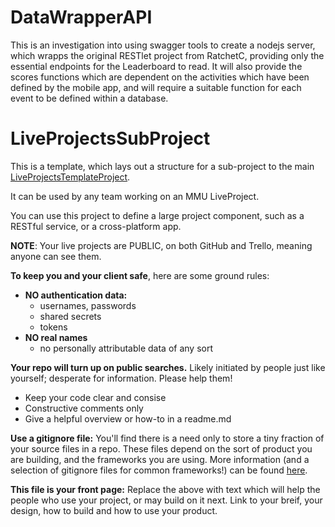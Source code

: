 # DataWrapperAPI
This is an investigation into using swagger tools to create a nodejs server, which wrapps the original RESTlet project from RatchetC, providing only the essential endpoints for the Leaderboard to read.
It will also provide the scores functions which are dependent on the activities which have been defined by the mobile app, and will require a suitable function for each event to be defined within a database.


# LiveProjectsSubProject
This is a template, which lays out a structure for a sub-project to the main [LiveProjectsTemplateProject](https://github.com/CMDT/LiveProjectsTemplate). 

It can be used by any team working on an MMU LiveProject.

You can use this project to define a large project component, such as a RESTful service, or a cross-platform app.

**NOTE**: Your live projects are PUBLIC, on both GitHub and Trello, meaning anyone can see them. 

**To keep you and your client safe**, here are some ground rules:

* **NO authentication data:** 
  * usernames, passwords
  * shared secrets
  * tokens
* **NO real names** 
  * no personally attributable data of any sort

**Your repo will turn up on public searches.** Likely initiated by people just like yourself; desperate for information. Please help them!

* Keep your code clear and consise
* Constructive comments only
* Give a helpful overview or how-to in a readme.md

**Use a gitignore file:** You'll find there is a need only to store a tiny fraction of your source files in a repo. These files depend on the sort of product you are building, and the frameworks you are using. More information (and a selection of gitignore files for common frameworks!) can be found [here](https://github.com/github/gitignore). 

**This file is your front page:** Replace the above with text which will help the people who use your project, or may build on it next. Link to your breif, your design, how to build and how to use your product.

